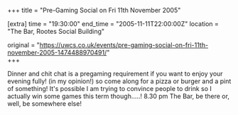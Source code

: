 +++
title = "Pre-Gaming Social on Fri 11th November 2005"

[extra]
time = "19:30:00"
end_time = "2005-11-11T22:00:00Z"
location = "The Bar, Rootes Social Building"

original = "https://uwcs.co.uk/events/pre-gaming-social-on-fri-11th-november-2005-1474488970491/"    
+++

Dinner and chit chat is a pregaming requirement if you want to enjoy your evening fully\! (in my opinion\!) so come along for a pizza or burger and a pint of something\! It's possible I am trying to convince people to drink so I actually win some games this term though.....\! 8.30 pm The Bar, be there or, well, be somewhere else\!


